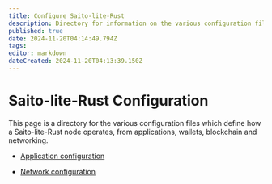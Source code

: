 ```yaml
---
title: Configure Saito-lite-Rust
description: Directory for information on the various configuration files which dictate how a Saito-lite-Rust client operates.
published: true
date: 2024-11-20T04:14:49.794Z
tags: 
editor: markdown
dateCreated: 2024-11-20T04:13:39.150Z
---
```


# Saito-lite-Rust Configuration

This page is a directory for the various configuration files which define how a Saito-lite-Rust node operates, from applications, wallets, blockchain and networking.

- [Application configuration](./config/applications)

- [Network configuration](./config/network)
